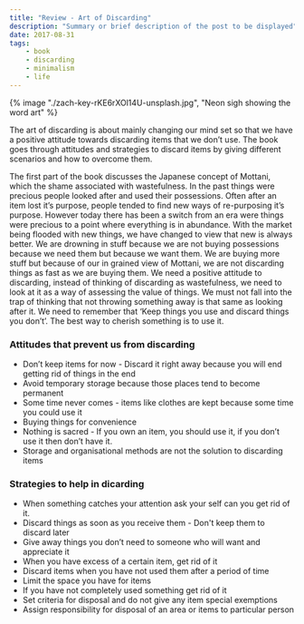 ```yaml
---
title: "Review - Art of Discarding"
description: "Summary or brief description of the post to be displayed"
date: 2017-08-31
tags: 
    - book
    - discarding
    - minimalism
    - life
---
```


{% image "./zach-key-rKE6rXOl14U-unsplash.jpg", "Neon sigh showing the word art" %}

The art of discarding is about mainly changing our mind set so that we have a positive attitude towards discarding items that we don’t use. The book goes through attitudes and strategies to discard items by giving different scenarios and how to overcome them. 

<!--more-->

The first part of the book discusses the Japanese concept of Mottani, which the shame associated with wastefulness. In the past things were precious people looked after and used their possessions. Often after an item lost it’s purpose, people tended to find new ways of re-purposing it’s purpose.
However today there has been a switch from an era were things were precious to a point where everything is in abundance. With the market being flooded with new things, we have changed to view that new is always better. We are drowning in stuff because we are not buying possessions because we need them but because we want them. We are buying more stuff but because of our in grained view of Mottani, we are not discarding things as fast as we are buying them. We need a positive attitude to discarding, instead of thinking of discarding as wastefulness, we need to look at it as a way of assessing the value of things. We must not fall into the trap of thinking that not throwing something away is that same as looking after it. We need to remember that ‘Keep things you use and discard things you don’t’. The best way to cherish something is to use it. 

### Attitudes that prevent us from discarding

* Don’t keep items for now - Discard it right away because you will end getting rid of things in the end
* Avoid temporary storage because those places tend to become permanent
* Some time never comes - items like clothes are kept because some time you could use it
* Buying things for convenience 
* Nothing is sacred - If you own an item, you should use it, if you don’t use it then don’t have it. 
* Storage and organisational methods are not the solution to discarding items

### Strategies to help in dicarding

* When something catches your attention ask your self can you get rid of it.
* Discard things as soon as you receive them - Don't keep them to discard later
* Give away things you don’t need to someone who will want and appreciate it
* When you have excess of a certain item, get rid of it
* Discard items when you have not used them after a period of time
* Limit the space you have for items
* If you have not completely used something get rid of it
* Set criteria for disposal and do not give any item special exemptions
* Assign responsibility for disposal of an area or items to particular person
